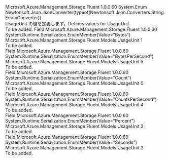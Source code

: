 <Type Name="UsageUnit" FullName="Microsoft.Azure.Management.Storage.Fluent.Models.UsageUnit">
  <TypeSignature Language="C#" Value="public enum UsageUnit" />
  <TypeSignature Language="ILAsm" Value=".class public auto ansi sealed UsageUnit extends System.Enum" />
  <TypeSignature Language="DocId" Value="T:Microsoft.Azure.Management.Storage.Fluent.Models.UsageUnit" />
  <TypeSignature Language="VB.NET" Value="Public Enum UsageUnit" />
  <TypeSignature Language="F#" Value="type UsageUnit = " />
  <AssemblyInfo>
    <AssemblyName>Microsoft.Azure.Management.Storage.Fluent</AssemblyName>
    <AssemblyVersion>1.0.0.60</AssemblyVersion>
  </AssemblyInfo>
  <Base>
    <BaseTypeName>System.Enum</BaseTypeName>
  </Base>
  <Attributes>
    <Attribute>
      <AttributeName>Newtonsoft.Json.JsonConverter(typeof(Newtonsoft.Json.Converters.StringEnumConverter))</AttributeName>
    </Attribute>
  </Attributes>
  <Docs>
    <summary>
            <span data-ttu-id="b6346-101">UsageUnit の値を定義します。</span><span class="sxs-lookup"><span data-stu-id="b6346-101">Defines values for UsageUnit.</span></span>
            </summary>
    <remarks>To be added.</remarks>
  </Docs>
  <Members>
    <Member MemberName="Bytes">
      <MemberSignature Language="C#" Value="Bytes" />
      <MemberSignature Language="ILAsm" Value=".field public static literal valuetype Microsoft.Azure.Management.Storage.Fluent.Models.UsageUnit Bytes = int32(1)" />
      <MemberSignature Language="DocId" Value="F:Microsoft.Azure.Management.Storage.Fluent.Models.UsageUnit.Bytes" />
      <MemberSignature Language="VB.NET" Value="Bytes" />
      <MemberSignature Language="F#" Value="Bytes = 1" Usage="Microsoft.Azure.Management.Storage.Fluent.Models.UsageUnit.Bytes" />
      <MemberType>Field</MemberType>
      <AssemblyInfo>
        <AssemblyName>Microsoft.Azure.Management.Storage.Fluent</AssemblyName>
        <AssemblyVersion>1.0.0.60</AssemblyVersion>
      </AssemblyInfo>
      <Attributes>
        <Attribute>
          <AttributeName>System.Runtime.Serialization.EnumMember(Value="Bytes")</AttributeName>
        </Attribute>
      </Attributes>
      <ReturnValue>
        <ReturnType>Microsoft.Azure.Management.Storage.Fluent.Models.UsageUnit</ReturnType>
      </ReturnValue>
      <MemberValue>1</MemberValue>
      <Docs>
        <summary>To be added.</summary>
      </Docs>
    </Member>
    <Member MemberName="BytesPerSecond">
      <MemberSignature Language="C#" Value="BytesPerSecond" />
      <MemberSignature Language="ILAsm" Value=".field public static literal valuetype Microsoft.Azure.Management.Storage.Fluent.Models.UsageUnit BytesPerSecond = int32(5)" />
      <MemberSignature Language="DocId" Value="F:Microsoft.Azure.Management.Storage.Fluent.Models.UsageUnit.BytesPerSecond" />
      <MemberSignature Language="VB.NET" Value="BytesPerSecond" />
      <MemberSignature Language="F#" Value="BytesPerSecond = 5" Usage="Microsoft.Azure.Management.Storage.Fluent.Models.UsageUnit.BytesPerSecond" />
      <MemberType>Field</MemberType>
      <AssemblyInfo>
        <AssemblyName>Microsoft.Azure.Management.Storage.Fluent</AssemblyName>
        <AssemblyVersion>1.0.0.60</AssemblyVersion>
      </AssemblyInfo>
      <Attributes>
        <Attribute>
          <AttributeName>System.Runtime.Serialization.EnumMember(Value="BytesPerSecond")</AttributeName>
        </Attribute>
      </Attributes>
      <ReturnValue>
        <ReturnType>Microsoft.Azure.Management.Storage.Fluent.Models.UsageUnit</ReturnType>
      </ReturnValue>
      <MemberValue>5</MemberValue>
      <Docs>
        <summary>To be added.</summary>
      </Docs>
    </Member>
    <Member MemberName="Count">
      <MemberSignature Language="C#" Value="Count" />
      <MemberSignature Language="ILAsm" Value=".field public static literal valuetype Microsoft.Azure.Management.Storage.Fluent.Models.UsageUnit Count = int32(0)" />
      <MemberSignature Language="DocId" Value="F:Microsoft.Azure.Management.Storage.Fluent.Models.UsageUnit.Count" />
      <MemberSignature Language="VB.NET" Value="Count" />
      <MemberSignature Language="F#" Value="Count = 0" Usage="Microsoft.Azure.Management.Storage.Fluent.Models.UsageUnit.Count" />
      <MemberType>Field</MemberType>
      <AssemblyInfo>
        <AssemblyName>Microsoft.Azure.Management.Storage.Fluent</AssemblyName>
        <AssemblyVersion>1.0.0.60</AssemblyVersion>
      </AssemblyInfo>
      <Attributes>
        <Attribute>
          <AttributeName>System.Runtime.Serialization.EnumMember(Value="Count")</AttributeName>
        </Attribute>
      </Attributes>
      <ReturnValue>
        <ReturnType>Microsoft.Azure.Management.Storage.Fluent.Models.UsageUnit</ReturnType>
      </ReturnValue>
      <MemberValue>0</MemberValue>
      <Docs>
        <summary>To be added.</summary>
      </Docs>
    </Member>
    <Member MemberName="CountsPerSecond">
      <MemberSignature Language="C#" Value="CountsPerSecond" />
      <MemberSignature Language="ILAsm" Value=".field public static literal valuetype Microsoft.Azure.Management.Storage.Fluent.Models.UsageUnit CountsPerSecond = int32(4)" />
      <MemberSignature Language="DocId" Value="F:Microsoft.Azure.Management.Storage.Fluent.Models.UsageUnit.CountsPerSecond" />
      <MemberSignature Language="VB.NET" Value="CountsPerSecond" />
      <MemberSignature Language="F#" Value="CountsPerSecond = 4" Usage="Microsoft.Azure.Management.Storage.Fluent.Models.UsageUnit.CountsPerSecond" />
      <MemberType>Field</MemberType>
      <AssemblyInfo>
        <AssemblyName>Microsoft.Azure.Management.Storage.Fluent</AssemblyName>
        <AssemblyVersion>1.0.0.60</AssemblyVersion>
      </AssemblyInfo>
      <Attributes>
        <Attribute>
          <AttributeName>System.Runtime.Serialization.EnumMember(Value="CountsPerSecond")</AttributeName>
        </Attribute>
      </Attributes>
      <ReturnValue>
        <ReturnType>Microsoft.Azure.Management.Storage.Fluent.Models.UsageUnit</ReturnType>
      </ReturnValue>
      <MemberValue>4</MemberValue>
      <Docs>
        <summary>To be added.</summary>
      </Docs>
    </Member>
    <Member MemberName="Percent">
      <MemberSignature Language="C#" Value="Percent" />
      <MemberSignature Language="ILAsm" Value=".field public static literal valuetype Microsoft.Azure.Management.Storage.Fluent.Models.UsageUnit Percent = int32(3)" />
      <MemberSignature Language="DocId" Value="F:Microsoft.Azure.Management.Storage.Fluent.Models.UsageUnit.Percent" />
      <MemberSignature Language="VB.NET" Value="Percent" />
      <MemberSignature Language="F#" Value="Percent = 3" Usage="Microsoft.Azure.Management.Storage.Fluent.Models.UsageUnit.Percent" />
      <MemberType>Field</MemberType>
      <AssemblyInfo>
        <AssemblyName>Microsoft.Azure.Management.Storage.Fluent</AssemblyName>
        <AssemblyVersion>1.0.0.60</AssemblyVersion>
      </AssemblyInfo>
      <Attributes>
        <Attribute>
          <AttributeName>System.Runtime.Serialization.EnumMember(Value="Percent")</AttributeName>
        </Attribute>
      </Attributes>
      <ReturnValue>
        <ReturnType>Microsoft.Azure.Management.Storage.Fluent.Models.UsageUnit</ReturnType>
      </ReturnValue>
      <MemberValue>3</MemberValue>
      <Docs>
        <summary>To be added.</summary>
      </Docs>
    </Member>
    <Member MemberName="Seconds">
      <MemberSignature Language="C#" Value="Seconds" />
      <MemberSignature Language="ILAsm" Value=".field public static literal valuetype Microsoft.Azure.Management.Storage.Fluent.Models.UsageUnit Seconds = int32(2)" />
      <MemberSignature Language="DocId" Value="F:Microsoft.Azure.Management.Storage.Fluent.Models.UsageUnit.Seconds" />
      <MemberSignature Language="VB.NET" Value="Seconds" />
      <MemberSignature Language="F#" Value="Seconds = 2" Usage="Microsoft.Azure.Management.Storage.Fluent.Models.UsageUnit.Seconds" />
      <MemberType>Field</MemberType>
      <AssemblyInfo>
        <AssemblyName>Microsoft.Azure.Management.Storage.Fluent</AssemblyName>
        <AssemblyVersion>1.0.0.60</AssemblyVersion>
      </AssemblyInfo>
      <Attributes>
        <Attribute>
          <AttributeName>System.Runtime.Serialization.EnumMember(Value="Seconds")</AttributeName>
        </Attribute>
      </Attributes>
      <ReturnValue>
        <ReturnType>Microsoft.Azure.Management.Storage.Fluent.Models.UsageUnit</ReturnType>
      </ReturnValue>
      <MemberValue>2</MemberValue>
      <Docs>
        <summary>To be added.</summary>
      </Docs>
    </Member>
  </Members>
</Type>